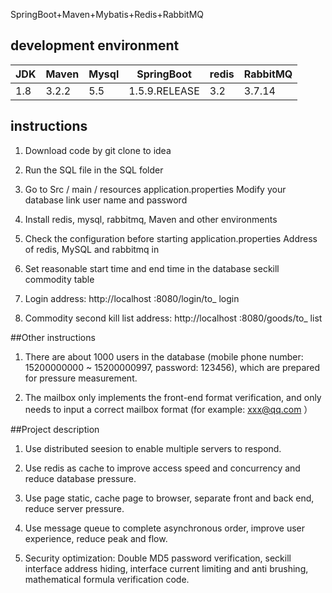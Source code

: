 SpringBoot+Maven+Mybatis+Redis+RabbitMQ 

## development environment				

| JDK |Maven | Mysql |SpringBoot | redis |RabbitMQ|
|--|--|--|--|--|--|
|1.8 | 3.2.2 | 5.5 | 1.5.9.RELEASE | 3.2 |3.7.14| 



## instructions


1. Download code by git clone to idea

2. Run the SQL file in the SQL folder

3. Go to Src / main / resources application.properties Modify your database link user name and password

4. Install redis, mysql, rabbitmq, Maven and other environments

5. Check the configuration before starting application.properties Address of redis, MySQL and rabbitmq in

6. Set reasonable start time and end time in the database seckill commodity table

7. Login address: http://localhost :8080/login/to_ login

8. Commodity second kill list address: http://localhost :8080/goods/to_ list

##Other instructions

1. There are about 1000 users in the database (mobile phone number: 15200000000 ~ 15200000997, password: 123456), which are prepared for pressure measurement.

2. The mailbox only implements the front-end format verification, and only needs to input a correct mailbox format (for example: xxx@qq.com ）

##Project description

1. Use distributed seesion to enable multiple servers to respond.

2. Use redis as cache to improve access speed and concurrency and reduce database pressure.

3. Use page static, cache page to browser, separate front and back end, reduce server pressure.

4. Use message queue to complete asynchronous order, improve user experience, reduce peak and flow.

5. Security optimization: Double MD5 password verification, seckill interface address hiding, interface current limiting and anti brushing, mathematical formula verification code.
